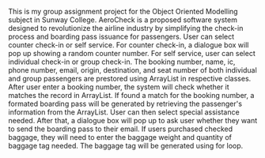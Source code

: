This is my group assignment project for the Object Oriented Modelling subject in Sunway College. AeroCheck is a proposed software system designed to revolutionize the airline industry by simplifying the check-in process and boarding pass issuance for passengers. User can select counter check-in or self service. For counter check-in, a dialogue box will pop up showing a random counter number. For self service, user can select individual check-in or group check-in. 
The booking number, name, ic, phone number, email, origin, destination, and seat number of both individual and group passengers are prestored using ArrayList in respective classes. After user enter a booking number, the system will check whether it matches the record in ArrayList. If found a match for the booking number, a formated boarding pass will be generated by retrieving the passenger's information from the ArrayList.
User can then select special assistance needed. After that, a dialogue box will pop up to ask user whether they want to send the boarding pass to their email.
If users purchased checked baggage, they will need to enter the baggage weight and quantity of baggage tag needed. The baggage tag will be generated using for loop.
